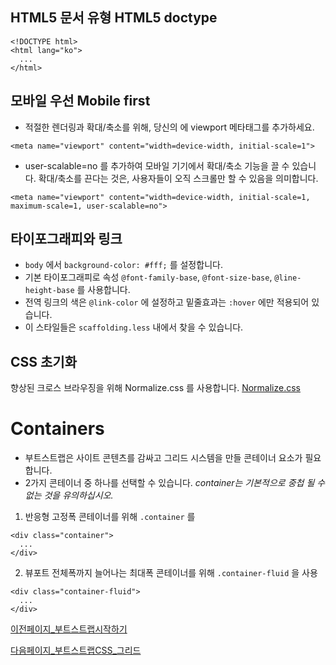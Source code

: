 ## HTML5 문서 유형 HTML5 doctype

```
<!DOCTYPE html>
<html lang="ko">
  ...
</html>
```

## 모바일 우선 Mobile first

* 적절한 렌더링과 확대/축소를 위해, 당신의 <head> 에 viewport 메타태그를 추가하세요.
```
<meta name="viewport" content="width=device-width, initial-scale=1">
```

* user-scalable=no 를 추가하여 모바일 기기에서 확대/축소 기능을 끌 수 있습니다. 확대/축소를 끈다는 것은, 사용자들이 오직 스크롤만 할 수 있음을 의미합니다.
```
<meta name="viewport" content="width=device-width, initial-scale=1, maximum-scale=1, user-scalable=no">
```

## 타이포그래피와 링크

* `body` 에서 `background-color: #fff;` 를 설정합니다.
* 기본 타이포그래피로 속성 `@font-family-base`, `@font-size-base`, `@line-height-base` 를 사용합니다.
* 전역 링크의 색은 `@link-color` 에 설정하고 밑줄효과는 `:hover` 에만 적용되어 있습니다.
* 이 스타일들은 `scaffolding.less` 내에서 찾을 수 있습니다.

## CSS 초기화

향상된 크로스 브라우징을 위해 Normalize.css 를 사용합니다.
[Normalize.css](http://necolas.github.io/normalize.css/)


# Containers

  * 부트스트랩은 사이트 콘텐츠를 감싸고 그리드 시스템을 만들 콘테이너 요소가 필요합니다. 
  * 2가지 콘테이너 중 하나를 선택할 수 있습니다.
  *container는 기본적으로 중첩 될 수없는 것을 유의하십시오.*

  1. 반응형 고정폭 콘테이너를 위해 `.container` 를 
```
<div class="container">
  ...
</div>
```
 
 2. 뷰포트 전체폭까지 늘어나는 최대폭 콘테이너를 위해 `.container-fluid` 을 사용
```
<div class="container-fluid">
  ...
</div>
```


[이전페이지_부트스트랩시작하기](bootstrap-start.md)

[다음페이지_부트스트랩CSS_그리드](css-grid.md)
